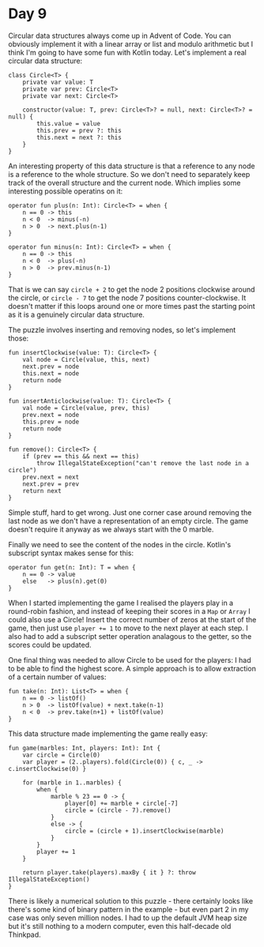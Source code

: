 # Day 9
Circular data structures always come up in Advent of Code. You can obviously
implement it with a linear array or list and modulo arithmetic but I think
I'm going to have some fun with Kotlin today. Let's implement a real circular
data structure:
```
class Circle<T> {
    private var value: T
    private var prev: Circle<T>
    private var next: Circle<T>

    constructor(value: T, prev: Circle<T>? = null, next: Circle<T>? = null) {
        this.value = value
        this.prev = prev ?: this
        this.next = next ?: this
    }
}
```

An interesting property of this data structure is that a reference to any node
is a reference to the whole structure. So we don't need to separately keep
track of the overall structure and the current node. Which implies some
interesting possible operatins on it:
```
operator fun plus(n: Int): Circle<T> = when {
    n == 0 -> this
    n < 0  -> minus(-n)
    n > 0  -> next.plus(n-1)
}

operator fun minus(n: Int): Circle<T> = when {
    n == 0 -> this
    n < 0  -> plus(-n)
    n > 0  -> prev.minus(n-1)
}
```

That is we can say `circle + 2` to get the node 2 positions clockwise around
the circle, or `circle - 7` to get the node 7 positions counter-clockwise. It
doesn't matter if this loops around one or more times past the starting point
as it is a genuinely circular data structure.

The puzzle involves inserting and removing nodes, so let's implement those:
```
fun insertClockwise(value: T): Circle<T> {
    val node = Circle(value, this, next)
    next.prev = node
    this.next = node
    return node
}

fun insertAnticlockwise(value: T): Circle<T> {
    val node = Circle(value, prev, this)
    prev.next = node
    this.prev = node
    return node
}

fun remove(): Circle<T> {
    if (prev == this && next == this)
        throw IllegalStateException("can't remove the last node in a circle")
    prev.next = next
    next.prev = prev
    return next
}
```

Simple stuff, hard to get wrong. Just one corner case around removing the last
node as we don't have a representation of an empty circle. The game doesn't
require it anyway as we always start with the 0 marble.

Finally we need to see the content of the nodes in the circle. Kotlin's subscript
syntax makes sense for this:
```
operator fun get(n: Int): T = when {
    n == 0 -> value
    else   -> plus(n).get(0)
}
```

When I started implementing the game I realised the players play in a round-robin
fashion, and instead of keeping their scores in a `Map` or `Array` I could also
use a Circle! Insert the correct number of zeros at the start of the game, then
just use `player += 1` to move to the next player at each step. I also had to add
a subscript setter operation analagous to the getter, so the scores could be updated.

One final thing was needed to allow Circle to be used for the players: I had to be
able to find the highest score. A simple approach is to allow extraction of a certain
number of values:
```
fun take(n: Int): List<T> = when {
    n == 0 -> listOf()
    n > 0  -> listOf(value) + next.take(n-1)
    n < 0  -> prev.take(n+1) + listOf(value)
}
```

This data structure made implementing the game really easy:
```
fun game(marbles: Int, players: Int): Int {
    var circle = Circle(0)
    var player = (2..players).fold(Circle(0)) { c, _ -> c.insertClockwise(0) }

    for (marble in 1..marbles) {
        when {
            marble % 23 == 0 -> {
                player[0] += marble + circle[-7]
                circle = (circle - 7).remove()
            }
            else -> {
                circle = (circle + 1).insertClockwise(marble)
            }
        }
        player += 1
    }

    return player.take(players).maxBy { it } ?: throw IllegalStateException()
}
```

There is likely a numerical solution to this puzzle - there certainly looks like
there's some kind of binary pattern in the example - but even part 2 in my case
was only seven million nodes. I had to up the default JVM heap size but it's still
nothing to a modern computer, even this half-decade old Thinkpad.
